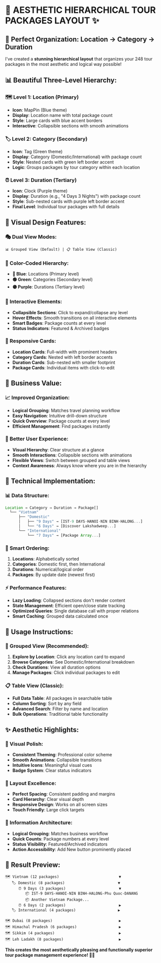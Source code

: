 # 🎨 **AESTHETIC HIERARCHICAL TOUR PACKAGES LAYOUT** ✨

## 🎯 **Perfect Organization: Location → Category → Duration**

I've created a **stunning hierarchical layout** that organizes your 248 tour packages in the most aesthetic and logical way possible!

## 📊 **Beautiful Three-Level Hierarchy:**

### **🗺️ Level 1: Location (Primary)**
- **Icon**: MapPin (Blue theme)
- **Display**: Location name with total package count
- **Style**: Large cards with blue accent borders
- **Interactive**: Collapsible sections with smooth animations

### **🏷️ Level 2: Category (Secondary)**  
- **Icon**: Tag (Green theme)
- **Display**: Category (Domestic/International) with package count
- **Style**: Nested cards with green left border accent
- **Logic**: Groups packages by tour category within each location

### **⏰ Level 3: Duration (Tertiary)**
- **Icon**: Clock (Purple theme)  
- **Display**: Duration (e.g., "4 Days 3 Nights") with package count
- **Style**: Sub-nested cards with purple left border accent
- **Final Level**: Individual tour packages with full details

## 🎨 **Visual Design Features:**

### **🎭 Dual View Modes:**
```
📊 Grouped View (Default) | 📋 Table View (Classic)
```

### **🌈 Color-Coded Hierarchy:**
- **🔵 Blue**: Locations (Primary level)
- **🟢 Green**: Categories (Secondary level)  
- **🟣 Purple**: Durations (Tertiary level)

### **🎪 Interactive Elements:**
- **Collapsible Sections**: Click to expand/collapse any level
- **Hover Effects**: Smooth transitions on all interactive elements
- **Smart Badges**: Package counts at every level
- **Status Indicators**: Featured & Archived badges

### **📱 Responsive Cards:**
- **Location Cards**: Full-width with prominent headers
- **Category Cards**: Nested with left border accents
- **Duration Cards**: Sub-nested with smaller footprint
- **Package Cards**: Individual items with click-to-edit

## 🚀 **Business Value:**

### **📈 Improved Organization:**
- **Logical Grouping**: Matches travel planning workflow
- **Easy Navigation**: Intuitive drill-down structure
- **Quick Overview**: Package counts at every level
- **Efficient Management**: Find packages instantly

### **👥 Better User Experience:**
- **Visual Hierarchy**: Clear structure at a glance
- **Smooth Interactions**: Collapsible sections with animations
- **Flexible Views**: Switch between grouped and table views
- **Context Awareness**: Always know where you are in the hierarchy

## 🔧 **Technical Implementation:**

### **📊 Data Structure:**
```typescript
Location → Category → Duration → Package[]
  └── "Vietnam" 
      ├── "Domestic"
      │   ├── "9 Days" → [IST-9 DAYS-HANOI-NIN BINH-HALONG...]
      │   └── "6 Days" → [Discover Lakshadweep...]
      └── "International"
          └── "7 Days" → [Package Array...]
```

### **🎯 Smart Ordering:**
1. **Locations**: Alphabetically sorted
2. **Categories**: Domestic first, then International  
3. **Durations**: Numerical/logical order
4. **Packages**: By update date (newest first)

### **⚡ Performance Features:**
- **Lazy Loading**: Collapsed sections don't render content
- **State Management**: Efficient open/close state tracking
- **Optimized Queries**: Single database call with proper relations
- **Smart Caching**: Grouped data calculated once

## 🎪 **Usage Instructions:**

### **🌟 Grouped View (Recommended):**
1. **Explore by Location**: Click any location card to expand
2. **Browse Categories**: See Domestic/International breakdown  
3. **Check Durations**: View all duration options
4. **Manage Packages**: Click individual packages to edit

### **📋 Table View (Classic):**
- **Full Data Table**: All packages in searchable table
- **Column Sorting**: Sort by any field
- **Advanced Search**: Filter by name and location
- **Bulk Operations**: Traditional table functionality

## ✨ **Aesthetic Highlights:**

### **🎨 Visual Polish:**
- **Consistent Theming**: Professional color scheme
- **Smooth Animations**: Collapsible transitions
- **Intuitive Icons**: Meaningful visual cues
- **Badge System**: Clear status indicators

### **📐 Layout Excellence:**
- **Perfect Spacing**: Consistent padding and margins
- **Card Hierarchy**: Clear visual depth
- **Responsive Design**: Works on all screen sizes
- **Touch Friendly**: Large click targets

### **🎯 Information Architecture:**
- **Logical Grouping**: Matches business workflow
- **Quick Counts**: Package numbers at every level
- **Status Visibility**: Featured/Archived indicators
- **Action Accessibility**: Add New button prominently placed

## 🎊 **Result Preview:**

```
🗺️ Vietnam (12 packages)                           ▼
   🏷️ Domestic (8 packages)                        ▼
      ⏰ 9 Days (3 packages)                        ▼
         📦 IST-9 DAYS-HANOI-NIN BINH-HALONG-Phu Quoc-DANANG
         📦 Another Vietnam Package...
      ⏰ 6 Days (2 packages)                        ▶
   🏷️ International (4 packages)                   ▶

🗺️ Dubai (8 packages)                              ▶
🗺️ Himachal Pradesh (6 packages)                   ▶
🗺️ Sikkim (4 packages)                             ▶
🗺️ Leh Ladakh (8 packages)                         ▶
```

**This creates the most aesthetically pleasing and functionally superior tour package management experience! 🚀✨**
